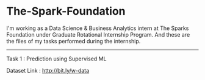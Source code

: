 # The-Spark-Foundation
I'm working as a Data Science & Business Analytics intern at The Sparks Foundation under Graduate Rotational Internship Program. And these are the files of my tasks performed during the internship.

---------------------------------------------------------------------------------------------------------------------------------------------------------------------

Task 1 : Prediction using Supervised ML

Dataset Link : http://bit.ly/w-data
